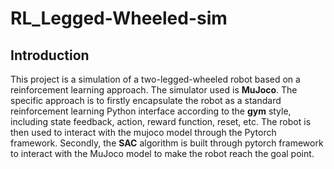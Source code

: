 # RL_Legged-Wheeled-sim

## Introduction
This project is a simulation of a two-legged-wheeled robot based on a reinforcement learning approach. The simulator used is **MuJoco**. The specific approach is to firstly encapsulate the robot as a standard reinforcement learning Python interface according to the **gym** style, including state feedback, action, reward function, reset, etc. The robot is then used to interact with the mujoco model through the Pytorch framework. Secondly, the **SAC** algorithm is built through pytorch framework to interact with the MuJoco model to make the robot reach the goal point.
